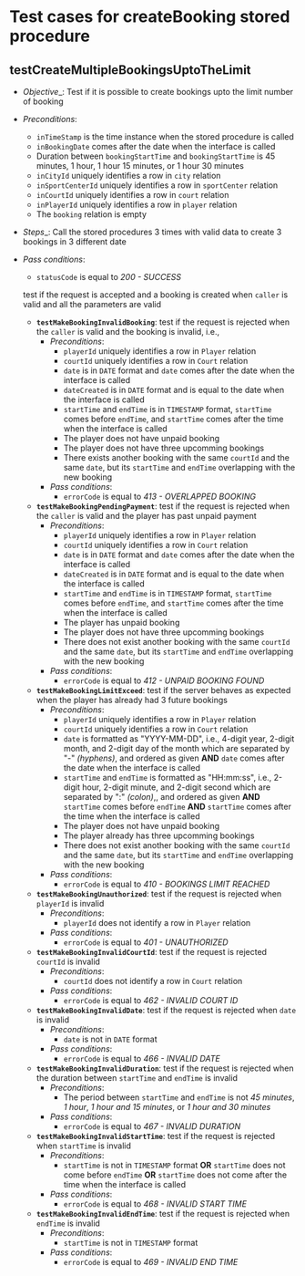 Test cases for createBooking stored procedure
===

testCreateMultipleBookingsUptoTheLimit
---
+ _Objective__: Test if it is possible to create bookings upto the limit number of booking
+ _Preconditions_:
	+ `inTimeStamp` is the time instance when the stored procedure is called
	+ `inBookingDate` comes after the date when the interface is called
	+ Duration between `bookingStartTime` and `bookingStartTime` is 45 minutes, 1 hour, 1 hour 15 minutes, or 1 hour 30 minutes
	+ `inCityId` uniquely identifies a row in `city` relation
	+ `inSportCenterId` uniquely identifies a row in `sportCenter` relation
	+ `inCourtId` uniquely identifies a row in `court` relation
	+ `inPlayerId` uniquely identifies a row in `player` relation
	+ The `booking` relation is empty
+ _Steps__: Call the stored procedures 3 times with valid data to create 3 bookings in 3 different date
+ _Pass conditions_:
	+ `statusCode` is equal to *200 - SUCCESS*

	test if the request is accepted and a booking is created when `caller` is valid and all the parameters are valid
    + **`testMakeBookingInvalidBooking`**: test if the request is rejected when the `caller` is valid and the booking is invalid, i.e.,
        + _Preconditions_:
            + `playerId` uniquely identifies a row in `Player` relation
            + `courtId` uniquely identifies a row in `Court` relation
            + `date` is in `DATE` format and `date` comes after the date when the interface is called
            + `dateCreated` is in `DATE` format and is equal to the date when the interface is called
            + `startTime` and `endTime` is in `TIMESTAMP` format, `startTime` comes before `endTime`, and `startTime` comes after the time when the interface is called
            + The player does not have unpaid booking
            + The player does not have three upcomming bookings
            + There exists another booking with the same `courtId` and the same `date`, but its `startTime` and `endTime` overlapping with the new booking
        + _Pass conditions_:
            + ```errorCode``` is equal to *413 - OVERLAPPED BOOKING*
    + **`testMakeBookingPendingPayment`**: test if the request is rejected when the `caller` is valid and the player has past unpaid payment
        + _Preconditions_:
            + `playerId` uniquely identifies a row in `Player` relation
            + `courtId` uniquely identifies a row in `Court` relation
            + `date` is in `DATE` format and `date` comes after the date when the interface is called
            + `dateCreated` is in `DATE` format and is equal to the date when the interface is called
            + `startTime` and `endTime` is in `TIMESTAMP` format, `startTime` comes before `endTime`, and `startTime` comes after the time when the interface is called
            + The player has unpaid booking
            + The player does not have three upcomming bookings
            + There does not exist another booking with the same `courtId` and the same `date`, but its `startTime` and `endTime` overlapping with the new booking
        + _Pass conditions_:
            + ```errorCode``` is equal to *412 - UNPAID BOOKING FOUND*
    + **`testMakeBookingLimitExceed`**: test if the server behaves as expected when the player has already had 3 future bookings
        + _Preconditions_:
            + `playerId` uniquely identifies a row in `Player` relation
            + `courtId` uniquely identifies a row in `Court` relation
            + `date` is formatted as "YYYY-MM-DD", i.e., 4-digit year, 2-digit month, and 2-digit day of the month which are separated by "-" *(hyphens)*, and ordered as given **AND**  `date` comes after the date when the interface is called
            + `startTime` and `endTime` is formatted as "HH:mm:ss", i.e., 2-digit hour, 2-digit minute, and 2-digit second which are separated by ":" *(colon)*,, and ordered as given **AND** `startTime` comes before `endTime` **AND** `startTime` comes after the time when the interface is called
            + The player does not have unpaid booking
            + The player already has three upcomming bookings
            + There does not exist another booking with the same `courtId` and the same `date`, but its `startTime` and `endTime` overlapping with the new booking
        + _Pass conditions_:
            + ```errorCode``` is equal to *410 - BOOKINGS LIMIT REACHED*
    + **`testMakeBookingUnauthorized`**:  test if the request is rejected when `playerId` is invalid
         + _Preconditions_:
            + `playerId` does not identify a row in `Player` relation
        + _Pass conditions_:
            + ```errorCode``` is equal to *401 - UNAUTHORIZED*
    + **`testMakeBookingInvalidCourtId`**:  test if the request is rejected `courtId` is invalid
        + _Preconditions_:
            + `courtId` does not identify a row in `Court` relation
        + _Pass conditions_:
            + ```errorCode``` is equal to *462 - INVALID COURT ID*
    + **`testMakeBookingInvalidDate`**: test if the request is rejected when `date` is invalid
        + _Preconditions_:
            + `date` is not in `DATE` format
        + _Pass conditions_:
            + ```errorCode``` is equal to *466 - INVALID DATE*
    + **`testMakeBookingInvalidDuration`**: test if the request is rejected when the duration between `startTime` and `endTime` is invalid
        + _Preconditions_:
            + The period between `startTime` and `endTime` is not *45 minutes*, *1 hour*, *1 hour and 15 minutes*, or *1 hour and 30 minutes*
        + _Pass conditions_:
            + ```errorCode``` is equal to *467 - INVALID DURATION*
    + **`testMakeBookingInvalidStartTime`**: test if the request is rejected when `startTime` is invalid
        + _Preconditions_:
            + `startTime` is not in `TIMESTAMP` format **OR** `startTime` does not come before `endTime` **OR** `startTime` does not come after the time when the interface is called
        + _Pass conditions_:
            + ```errorCode``` is equal to *468 - INVALID START TIME*
    + **`testMakeBookingInvalidEndTime`**: test if the request is rejected when `endTime` is invalid
        + _Preconditions_:
            + `startTime` is not in `TIMESTAMP` format
        + _Pass conditions_:
            + ```errorCode``` is equal to *469 - INVALID END TIME*
